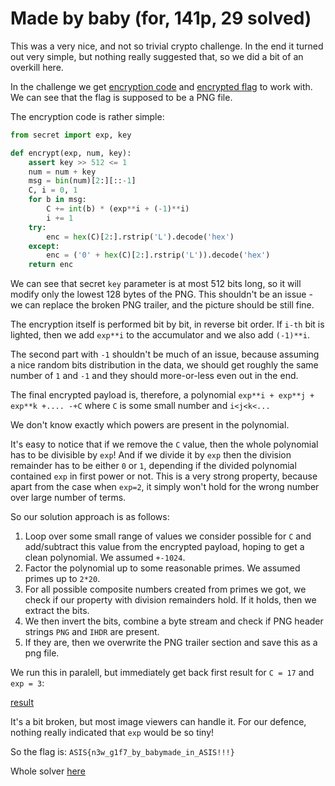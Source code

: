 # Made by baby (for, 141p, 29 solved)

This was a very nice, and not so trivial crypto challenge.
In the end it turned out very simple, but nothing really suggested that, so we did a bit of an overkill here.

In the challenge we get [encryption code](babymade.py) and [encrypted flag](flag.enc) to work with.
We can see that the flag is supposed to be a PNG file.

The encryption code is rather simple:

```python
from secret import exp, key

def encrypt(exp, num, key):
    assert key >> 512 <= 1
    num = num + key
    msg = bin(num)[2:][::-1]
    C, i = 0, 1
    for b in msg:
        C += int(b) * (exp**i + (-1)**i)
        i += 1
    try:
        enc = hex(C)[2:].rstrip('L').decode('hex')
    except:
        enc = ('0' + hex(C)[2:].rstrip('L')).decode('hex')
    return enc
```

We can see that secret `key` parameter is at most 512 bits long, so it will modify only the lowest 128 bytes of the PNG.
This shouldn't be an issue - we can replace the broken PNG trailer, and the picture should be still fine.

The encryption itself is performed bit by bit, in reverse bit order.
If `i-th` bit is lighted, then we add `exp**i` to the accumulator and we also add `(-1)**i`.

The second part with `-1` shouldn't be much of an issue, because assuming a nice random bits distribution in the data, we should get roughly the same number of `1` and `-1` and they should more-or-less even out in the end.

The final encrypted payload is, therefore, a polynomial `exp**i + exp**j + exp**k +.... -+C` where `C` is some small number and `i<j<k<...`

We don't know exactly which powers are present in the polynomial.

It's easy to notice that if we remove the `C` value, then the whole polynomial has to be divisible by `exp`!
And if we divide it by `exp` then the division remainder has to be either `0` or `1`, depending if the divided polynomial contained `exp` in first power or not.
This is a very strong property, because apart from the case when `exp=2`, it simply won't hold for the wrong number over large number of terms.

So our solution approach is as follows:

1. Loop over some small range of values we consider possible for `C` and add/subtract this value from the encrypted payload, hoping to get a clean polynomial. We assumed `+-1024`.
2. Factor the polynomial up to some reasonable primes. We assumed primes up to `2*20`.
3. For all possible composite numbers created from primes we got, we check if our property with division remainders hold. If it holds, then we extract the bits.
4. We then invert the bits, combine a byte stream and check if PNG header strings `PNG` and `IHDR` are present.
5. If they are, then we overwrite the PNG trailer section and save this as a png file.

We run this in paralell, but immediately get back first result for `C = 17` and `exp = 3`:

[result](out17_3.png)

It's a bit broken, but most image viewers can handle it.
For our defence, nothing really indicated that `exp` would be so tiny!

So the flag is: `ASIS{n3w_g1f7_by_babymade_in_ASIS!!!}`

Whole solver [here](solver.py)

